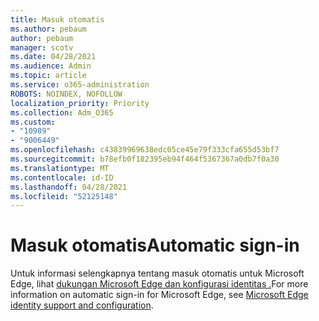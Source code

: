 ```yaml
---
title: Masuk otomatis
ms.author: pebaum
author: pebaum
manager: scotv
ms.date: 04/28/2021
ms.audience: Admin
ms.topic: article
ms.service: o365-administration
ROBOTS: NOINDEX, NOFOLLOW
localization_priority: Priority
ms.collection: Adm_O365
ms.custom:
- "10989"
- "9006449"
ms.openlocfilehash: c43839969638edc05ce45e79f333cfa655d53bf7
ms.sourcegitcommit: b78efb0f182395eb94f464f5367367a0db7f0a30
ms.translationtype: MT
ms.contentlocale: id-ID
ms.lasthandoff: 04/28/2021
ms.locfileid: "52125148"
---
```

# <a name="automatic-sign-in"></a><span data-ttu-id="52303-102">Masuk otomatis</span><span class="sxs-lookup"><span data-stu-id="52303-102">Automatic sign-in</span></span>

<span data-ttu-id="52303-103">Untuk informasi selengkapnya tentang masuk otomatis untuk Microsoft Edge, lihat [dukungan Microsoft Edge dan konfigurasi identitas .](https://docs.microsoft.com/deployedge/microsoft-edge-security-identity#automatic-sign-in)</span><span class="sxs-lookup"><span data-stu-id="52303-103">For more information on automatic sign-in for Microsoft Edge, see [Microsoft Edge identity support and configuration](https://docs.microsoft.com/deployedge/microsoft-edge-security-identity#automatic-sign-in).</span></span> 